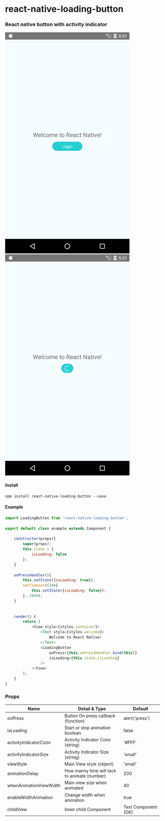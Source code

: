 # react-native-loading-button

### React native button with activity indicator

![Before Loading](/example/1.png?raw=true "Before Loading")
![When loading](/example/2.png?raw=true "When loading")

#### Install

```
npm install react-native-loading-button --save
```


#### Example

```javascript
import LoadingButton from 'react-native-loading-button';

export default class example extends Component {

    constructor(props){
        super(props);
        this.state = {
            isLoading: false
        };
    }

    onPressHandler(){
        this.setState({isLoading: true});
        setTimeout(()=>{
            this.setState({isLoading: false});
        }, 1000);
    }


    render() {
        return (
            <View style={styles.container}>
                <Text style={styles.welcome}>
                    Welcome to React Native!
                </Text>
                <LoadingButton
                    onPress={this.onPressHandler.bind(this)}
                    isLoading={this.state.isLoading}
                />
            </View>
        );
    }
}
```

### Props

| Name  | Detail & Type | Default | 
| ------------- | ------------- | ------------- |
| onPress  | Button On press callback (function) | alert('press') |
| isLoading  | Start or stop animation boolean | false
| activityIndicatorColor  | Activity Indicator Color (string) | '#FFF' |
| activityIndicatorSize  | Activity Indicator Size (string) | 'small' | 
| viewStyle  | Main View style (object) | 'small' | 
| animationDelay  | How manny time will tack to animate (number)  | 200 | 
| whenAnimationViewWidth  | Main view size when animated | 40 | 
| enableWidthAnimation | Change width when animation | true | 
| childView | Inner child Component | Text Component (OK)
